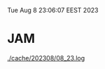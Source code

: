 Tue Aug  8 23:06:07 EEST 2023
# JAM
<a href='./cache/202308/08_23.log'>./cache/202308/08_23.log</a>
